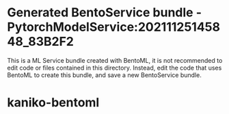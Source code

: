 # Generated BentoService bundle - PytorchModelService:20211125145848_83B2F2

This is a ML Service bundle created with BentoML, it is not recommended to edit
code or files contained in this directory. Instead, edit the code that uses BentoML
to create this bundle, and save a new BentoService bundle.
# kaniko-bentoml
